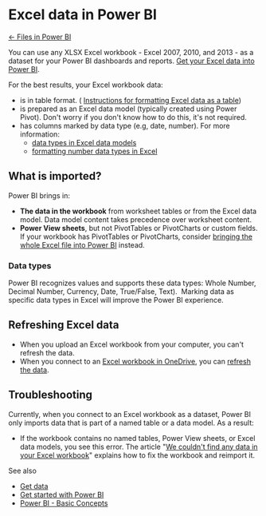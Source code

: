 ﻿<properties 
   pageTitle="Excel data in Power BI"
   description="Excel data in Power BI"
   services="powerbi" 
   documentationCenter="" 
   authors="v-anpasi" 
   manager="mblythe" 
   editor=""
   tags=""/>
 
<tags
   ms.service="powerbi"
   ms.devlang="NA"
   ms.topic="article"
   ms.tgt_pltfrm="NA"
   ms.workload="powerbi"
   ms.date="09/28/2015"
   ms.author="v-anpasi"/>
# Excel data in Power BI

[← Files in Power BI](https://support.powerbi.com/knowledgebase/topics/88767-files-in-power-bi)

You can use any XLSX Excel workbook - Excel 2007, 2010, and 2013 - as a dataset for your Power BI dashboards and reports. [Get your Excel data into Power BI](https://support.powerbi.com/knowledgebase/articles/597003).

For the best results, your Excel workbook data:
-  is in table format. ( [Instructions for formatting Excel data as a table](https://support.office.com/en-us/article/Create-an-Excel-table-in-a-worksheet-e81aa349-b006-4f8a-9806-5af9df0ac664?ui=en-US&rs=en-US&ad=US))
-  is prepared as an Excel data model (typically created using Power Pivot). Don't worry if you don't know how to do this, it's not required.
-  has columns marked by data type (e.g, date, number). For more information:
	-   [data types in Excel data models](https://support.office.com/en-US/Article/Data-Types-Supported-in-Data-Models-e2388f62-6122-4e2b-bcad-053e3da9ba90)
	-   [formatting number data types in Excel](https://support.office.com/en-us/article/Format-numbers-f27f865b-2dc5-4970-b289-5286be8b994a)

## What is imported?

Power BI brings in:
-   **The data in the workbook** from worksheet tables or from the Excel data model. Data model content takes precedence over worksheet content.
-   **Power View sheets**, but not PivotTables or PivotCharts or custom fields. If your workbook has PivotTables or PivotCharts, consider [bringing the whole Excel file into Power BI](https://support.powerbi.com/knowledgebase/articles/640168) instead.

### Data types

Power BI recognizes values and supports these data types: Whole Number, Decimal Number, Currency, Date, True/False, Text).  Marking data as specific data types in Excel will improve the Power BI experience.

## Refreshing Excel data

-   When you upload an Excel workbook from your computer, you can't refresh the data. 
-   When you connect to an [Excel workbook in OneDrive](http://support.powerbi.com/knowledgebase/articles/471009-excel-data-stored-in-onedrive), you can [refresh the data](http://support.powerbi.com/knowledgebase/articles/474669-refresh-data-in-power-bi).

## Troubleshooting

Currently, when you connect to an Excel workbook as a dataset, Power BI only imports data that is part of a named table or a data model. As a result:

-   If the workbook contains no named tables, Power View sheets, or Excel data models, you see this error. The article "[We couldn't find any data in your Excel workbook](https://support.powerbi.com/knowledgebase/articles/501937--we-couldn-t-find-any-data-in-your-excel-workbook)" explains how to fix the workbook and reimport it.

See also

-  [Get data](http://support.powerbi.com/knowledgebase/articles/434354-get-data)
-  [Get started with Power BI](http://support.powerbi.com/knowledgebase/articles/430814-get-started-with-power-bi) 
-  [Power BI - Basic Concepts](http://support.powerbi.com/knowledgebase/articles/487029-power-bi-preview-basic-concepts)


